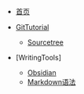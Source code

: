 <!-- docs/_sidebar.md -->

* [首页](/)
* [GitTutorial](GitTutorial/Main.md)
  * [Sourcetree](GitTutorial/Sourcetree.md)

* [WritingTools]
  * [Obsidian](WritingTools/Obsidian/Obsidian七七八八.md)
  * [Markdown语法](WritingTools/Markdown语法.md)